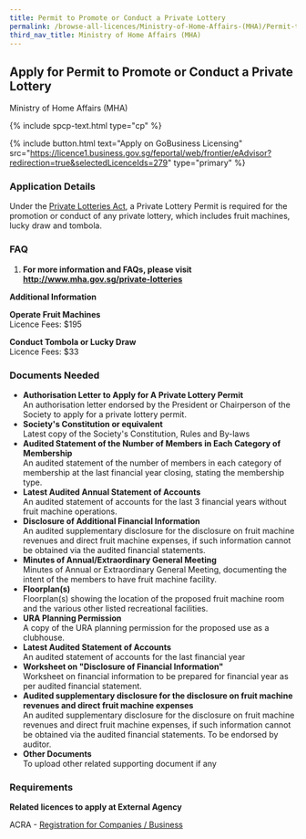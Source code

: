```yaml
---
title: Permit to Promote or Conduct a Private Lottery
permalink: /browse-all-licences/Ministry-of-Home-Affairs-(MHA)/Permit-to-Promote-or-Conduct-a-Private-Lottery
third_nav_title: Ministry of Home Affairs (MHA)
---
```


## Apply for Permit to Promote or Conduct a Private Lottery

Ministry of Home Affairs (MHA)

{% include spcp-text.html type="cp" %}

{% include button.html text="Apply on GoBusiness Licensing" src="https://licence1.business.gov.sg/feportal/web/frontier/eAdvisor?redirection=true&selectedLicenceIds=279" type="primary" %}

<H3>Application Details</H3>

<p>Under the <a href="https://sso.agc.gov.sg/Act/PLA2011" target="_blank" rel="noopener">Private Lotteries Act</a>, a Private Lottery Permit is required for the promotion or conduct of any private lottery, which includes fruit machines, lucky draw and tombola.</p>
<h3>FAQ</h3>
<ol>
<li><strong>For more information and FAQs, please visit <a href="http://www.mha.gov.sg/private-lotteries" target="_blank" rel="noopener">http://www.mha.gov.sg/private-lotteries</a></strong></li>
</ol>

<strong>Additional Information</strong>

<p><strong>Operate Fruit Machines</strong><br />Licence Fees: $195</p>
<p><strong>Conduct Tombola or Lucky Draw</strong><br />Licence Fees: $33</p>

<H3>Documents Needed</H3>

<ul>
<li><strong>Authorisation Letter to Apply for A Private Lottery Permit</strong> <br />An authorisation letter endorsed by the President or Chairperson of the Society to apply for a private lottery permit.</li>
<li><strong>Society's Constitution or equivalent</strong><br />Latest copy of the Society's Constitution, Rules and By-laws</li>
<li><strong>Audited Statement of the Number of Members in Each Category of Membership</strong><br />An audited statement of the number of members in each category of membership at the last financial year closing, stating the membership type.</li>
<li><strong>Latest Audited Annual Statement of Accounts</strong><br />An audited statement of accounts for the last 3 financial years without fruit machine operations.</li>
<li><strong>Disclosure of Additional Financial Information</strong><br />An audited supplementary disclosure for the disclosure on fruit machine revenues and direct fruit machine expenses, if such information cannot be obtained via the audited financial statements.</li>
<li><strong>Minutes of Annual/Extraordinary General Meeting</strong><br />Minutes of Annual or Extraordinary General Meeting, documenting the intent of the members to have fruit machine facility.</li>
<li><strong>Floorplan(s)</strong><br />Floorplan(s) showing the location of the proposed fruit machine room and the various other listed recreational facilities.</li>
<li><strong>URA Planning Permission</strong><br />A copy of the URA planning permission for the proposed use as a clubhouse.</li>
<li><strong>Latest Audited Statement of Accounts</strong><br />An audited statement of accounts for the last financial year</li>
<li><strong>Worksheet on "Disclosure of Financial Information"</strong><br />Worksheet on financial information to be prepared for financial year as per audited financial statement.</li>
<li><strong>Audited supplementary disclosure for the disclosure on fruit machine revenues and direct fruit machine expenses</strong><br />An audited supplementary disclosure for the disclosure on fruit machine revenues and direct fruit machine expenses, if such information cannot be obtained via the audited financial statements. To be endorsed by auditor.</li>
<li><strong>Other Documents</strong><br />To upload other related supporting document if any</li>
</ul>

<H3>Requirements</H3>

<p><strong>Related licences to apply at External Agency</strong></p>
<p>ACRA - <a href="https://www.acra.gov.sg/Home/" target="_blank" rel="noopener">Registration for Companies / Business</a></p>

